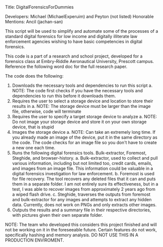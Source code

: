 Title: DigitalForensicsForDummies

Developers: Michael (MichaelExperuim) and Peyton (not listed)
Honorable Mentions: Ancil (jachan-san)

This script will be used to simplify and automate some of the processes of a standard digital forensics for low income and digitally illiterate law enforcement agencies wishing to have basic competencies in digital forensics. 

This code is a part of a research and school project, developed for a forensics class at Embry-Riddle Aeronautical University, Prescott campus. Reference the following word doc for the full research paper. 

The code does the following:

1. Downloads the necessary tools and dependencies to run this script
  a. NOTE: The code first checks if you have the necessary tools and dependencies to run this before 
     it downloads them.
2. Requires the user to select a storage device and location to store their results in
  a. NOTE: The storage device must be larger than the image file, otherwise, code will terminate
3. Requires the user to specify a target storage device to analyze
  a. NOTE: Do not image your storage device and store it on your own storage device, that is stupid
4. Images the storage device
  a. NOTE: Can take an extremely long time. If you already made an image of the device, put it in the 
     same directory as the code. The code checks for an image file so you don't have to create a new one
     each time. 
5. Runs the following digital forensics tools. Bulk-extractor, Foremost, Steghide, and browser-history.
  a. Bulk-extractor, used to collect and pull various information, including but not limited too, credit cards, emails, and images from an image file. This information could be valuable in a digital forensics investigation for law enforcement.
  b. Foremost is used for file recovery. The tool recovers any deleted files that it can and puts them in a separate folder. I am not entirely sure its effectiveness, but in a test, I was able to recover images from approximately 2 years ago from a wiped flash drive.
  c. Steghide, traverses the outputs from foremost and bulk-extractor for any images and attempts to extract any hidden data. Currently, does not work on PNGs and only extracts other images.
6. Outputs the results and a summary file in their respective directories, with pictures given their own separate folder. 

NOTE: The team who developed this considers this project finished and will not be working on it in the foreseeable future. Certain features do not work, specifically hashing and memory analysis. DO NOT USE THIS IN A PRODUCTION ENVIROMENT.
